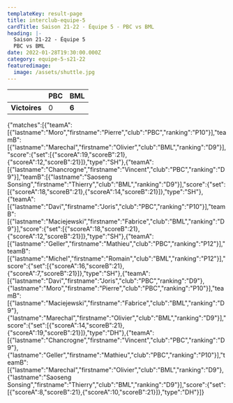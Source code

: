 ```yaml
---
templateKey: result-page
title: interclub-equipe-5
cardTitle: Saison 21-22 - Équipe 5 - PBC vs BML
heading: |-
  Saison 21-22 - Équipe 5
  PBC vs BML
date: 2022-01-28T19:30:00.000Z
category: equipe-5-s21-22
featuredimage:
  image: /assets/shuttle.jpg
---
```

|               | PBC   | BML |
| ------------- | ----- | --- |
| **Victoires** | 0 | **6**   |

<scoreboard>{"matches":[{"teamA":[{"lastname":"Moro","firstname":"Pierre","club":"PBC","ranking":"P10"}],"teamB":[{"lastname":"Marechal","firstname":"Olivier","club":"BML","ranking":"D9"}],"score":{"set":[{"scoreA":19,"scoreB":21},{"scoreA":12,"scoreB":21}]},"type":"SH"},{"teamA":[{"lastname":"Chancrogne","firstname":"Vincent","club":"PBC","ranking":"D9"}],"teamB":[{"lastname":"Saoseng Sonsing","firstname":"Thierry","club":"BML","ranking":"D9"}],"score":{"set":[{"scoreA":18,"scoreB":21},{"scoreA":14,"scoreB":21}]},"type":"SH"},{"teamA":[{"lastname":"Davi","firstname":"Joris","club":"PBC","ranking":"P10"}],"teamB":[{"lastname":"Maciejewski","firstname":"Fabrice","club":"BML","ranking":"D9"}],"score":{"set":[{"scoreA":18,"scoreB":21},{"scoreA":12,"scoreB":21}]},"type":"SH"},{"teamA":[{"lastname":"Geller","firstname":"Mathieu","club":"PBC","ranking":"P12"}],"teamB":[{"lastname":"Michel","firstname":"Romain","club":"BML","ranking":"P12"}],"score":{"set":[{"scoreA":16,"scoreB":21},{"scoreA":7,"scoreB":21}]},"type":"SH"},{"teamA":[{"lastname":"Davi","firstname":"Joris","club":"PBC","ranking":"D9"},{"lastname":"Moro","firstname":"Pierre","club":"PBC","ranking":"P10"}],"teamB":[{"lastname":"Maciejewski","firstname":"Fabrice","club":"BML","ranking":"D9"},{"lastname":"Marechal","firstname":"Olivier","club":"BML","ranking":"D9"}],"score":{"set":[{"scoreA":14,"scoreB":21},{"scoreA":19,"scoreB":21}]},"type":"DH"},{"teamA":[{"lastname":"Chancrogne","firstname":"Vincent","club":"PBC","ranking":"D9"},{"lastname":"Geller","firstname":"Mathieu","club":"PBC","ranking":"P10"}],"teamB":[{"lastname":"Marechal","firstname":"Olivier","club":"BML","ranking":"D9"},{"lastname":"Saoseng Sonsing","firstname":"Thierry","club":"BML","ranking":"D9"}],"score":{"set":[{"scoreA":8,"scoreB":21},{"scoreA":10,"scoreB":21}]},"type":"DH"}]}</scoreboard>